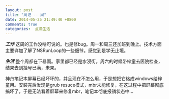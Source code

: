 ```yaml
---
layout: post
title: "周记 -- 周"
date: 2014-05-25 21:49:40 +0800
comments: true
categories:  点滴生活
---
```


***工作*** 这周的工作没啥可说的。也是修bug。周一和周三还加班到晚上。技术方面主要详加了解了NSRunLoop的一些细节。感觉到是学无止境。

***生活*** 整个周都在下暴雨。家里都已经是水浸街。周六的时候带梓童去医院检查，结果去到挂号已满，未果。

神舟笔记本屏幕已经坏坏的，并且现在不怎么用，于是想把它格成windows给梓童用。安装完后发现是grub resuce模式，mbr未能修复，在这过程中把屏幕彻底搞坏了，于是无法看着屏幕来修复mbr，笔记本彻底报销状态中...
